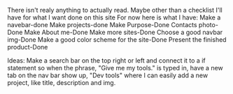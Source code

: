 There isn't realy anything to actually read.
Maybe other than a checklist I'll have for what I want done on this site
For now here is what I have:
Make a navebar-done
Make projects-done
Make Purpose-Done
Contacts photo-Done
Make About me-Done
Make more sites-Done
Choose a good navbar img-Done
Make a good color scheme for the site-Done
Present the finished product-Done

Ideas:
Make a search bar on the top right or left and connect it to a if statement so when the phrase,
"Give me my tools." is typed in, have a new tab on the nav bar show up, "Dev tools" where I can easily
add a new project, like title, description and img.

